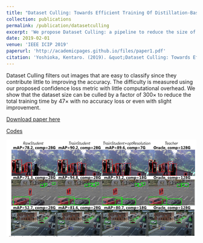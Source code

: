 ```yaml
---
title: "Dataset Culling: Towards Efficient Training Of Distillation-Based Domain Specific Models"
collection: publications
permalink: /publication/datasetculling
excerpt: 'We propose Dataset Culling: a pipeline to reduce the size of the dataset for training.'
date: 2019-02-01
venue: 'IEEE ICIP 2019'
paperurl: 'http://academicpages.github.io/files/paper1.pdf'
citation: 'Yoshioka, Kentaro. (2019). &quot;Dataset Culling: Towards Efficient Training Of Distillation-Based Domain Specific Models.&quot; <i>IEEE ICIP</i>. 1(1).'
---
```


Dataset Culling filters out images that are easy to classify since they contribute little to improving the accuracy. The difficulty is measured using our proposed confidence loss metric with little computational overhead. We show that the dataset size can be culled by a factor of 300× to reduce the total training time by 47× with no accuracy loss or even with slight improvement.

[Download paper here](https://arxiv.org/abs/1902.00173)

[Codes](https://github.com/kentaroy47/DatasetCulling)

![Datasetculling](https://github.com/kentaroy47/kentaroy47.github.io/blob/master/images/dataset.PNG)
